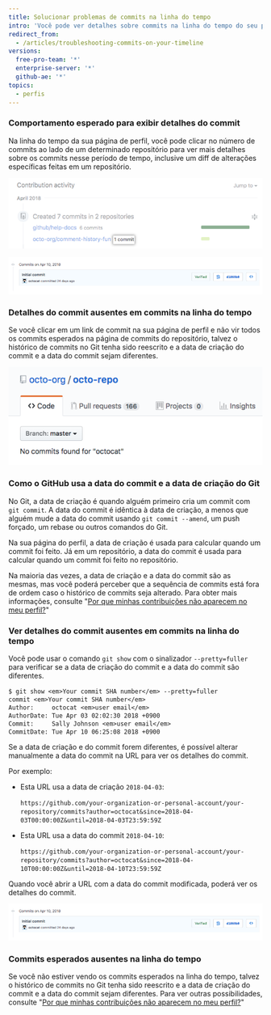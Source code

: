 ```yaml
---
title: Solucionar problemas de commits na linha do tempo
intro: 'Você pode ver detalhes sobre commits na linha do tempo do seu perfil. Se os commits esperados não forem exibidos no seu perfil ou você não conseguir encontrar detalhes do commit na sua página de perfil, a data do commit e a data de criação do commit poderão ser diferentes.'
redirect_from:
  - /articles/troubleshooting-commits-on-your-timeline
versions:
  free-pro-team: '*'
  enterprise-server: '*'
  github-ae: '*'
topics:
  - perfis
---
```


### Comportamento esperado para exibir detalhes do commit

Na linha do tempo da sua página de perfil, você pode clicar no número de commits ao lado de um determinado repositório para ver mais detalhes sobre os commits nesse período de tempo, inclusive um diff de alterações específicas feitas em um repositório.

![Link de commit na linha do tempo do perfil](/assets/images/help/profile/commit-link-on-profile-timeline.png)

![Detalhes do commit](/assets/images/help/commits/commit-details.png)

### Detalhes do commit ausentes em commits na linha do tempo

Se você clicar em um link de commit na sua página de perfil e não vir todos os commits esperados na página de commits do repositório, talvez o histórico de commits no Git tenha sido reescrito e a data de criação do commit e a data do commit sejam diferentes.

![Página do repositório com mensagem informando que "nenhum commit foi encontrado para octocat"](/assets/images/help/repository/no-commits-found.png)

### Como o GitHub usa a data do commit e a data de criação do Git

No Git, a data de criação é quando alguém primeiro cria um commit com `git commit`. A data do commit é idêntica à data de criação, a menos que alguém mude a data do commit usando `git commit --amend`, um push forçado, um rebase ou outros comandos do Git.

Na sua página do perfil, a data de criação é usada para calcular quando um commit foi feito. Já em um repositório, a data do commit é usada para calcular quando um commit foi feito no repositório.

Na maioria das vezes, a data de criação e a data do commit são as mesmas, mas você poderá perceber que a sequência de commits está fora de ordem caso o histórico de commits seja alterado. Para obter mais informações, consulte "[Por que minhas contribuições não aparecem no meu perfil?](/articles/why-are-my-contributions-not-showing-up-on-my-profile)"

### Ver detalhes do commit ausentes em commits na linha do tempo

Você pode usar o comando `git show` com o sinalizador `--pretty=fuller` para verificar se a data de criação do commit e a data do commit são diferentes.

```shell
$ git show <em>Your commit SHA number</em> --pretty=fuller
commit <em>Your commit SHA number</em>
Author:     octocat <em>user email</em>
AuthorDate: Tue Apr 03 02:02:30 2018 +0900
Commit:     Sally Johnson <em>user email</em>
CommitDate: Tue Apr 10 06:25:08 2018 +0900
```

Se a data de criação e do commit forem diferentes, é possível alterar manualmente a data do commit na URL para ver os detalhes do commit.

Por exemplo:
- Esta URL usa a data de criação `2018-04-03`:

  `https://github.com/your-organization-or-personal-account/your-repository/commits?author=octocat&since=2018-04-03T00:00:00Z&until=2018-04-03T23:59:59Z`
- Esta URL usa a data do commit `2018-04-10`:

  `https://github.com/your-organization-or-personal-account/your-repository/commits?author=octocat&since=2018-04-10T00:00:00Z&until=2018-04-10T23:59:59Z`

Quando você abrir a URL com a data do commit modificada, poderá ver os detalhes do commit.

![Detalhes do commit](/assets/images/help/commits/commit-details.png)

### Commits esperados ausentes na linha do tempo

Se você não estiver vendo os commits esperados na linha do tempo, talvez o histórico de commits no Git tenha sido reescrito e a data de criação do commit e a data do commit sejam diferentes. Para ver outras possibilidades, consulte "[Por que minhas contribuições não aparecem no meu perfil?](/articles/why-are-my-contributions-not-showing-up-on-my-profile)"
